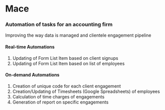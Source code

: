 # Mace
<h3>Automation of tasks for an accounting firm</h3>
<p>Improving the way data is managed and clientele engagement pipeline</p>

<h4>Real-time Automations</h4>
<ol>
  <li>Updating of Form List Item based on client signups</li>
  <li>Updating of Form List Item based on list of employees</li>
 </ol>

<h4>On-demand Automations</h4>
<ol>
<li>Creation of unique code for each client engagement</li>
<li>Creation/Updating of Timesheets (Google Spreadsheets) of employees</li>
<li>Calculation of time charges of engagements</li>
<li>Generation of report on specific engagements</li>
</ol>
